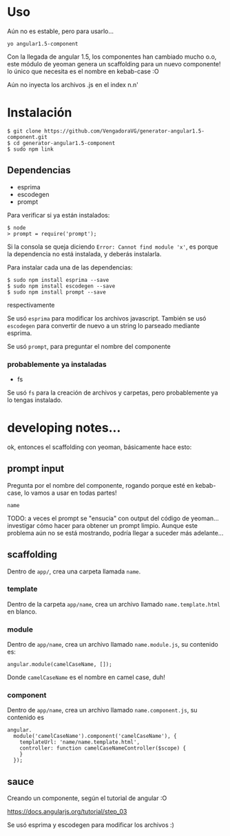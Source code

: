 # Uso

Aún no es estable, pero para usarlo...

    yo angular1.5-component

Con la llegada de angular 1.5, los componentes han cambiado mucho o.o, este módulo de yeoman genera un scaffolding para un nuevo componente! lo único que necesita es el nombre en kebab-case :O

Aún no inyecta los archivos .js en el index n.n'

# Instalación

    $ git clone https://github.com/VengadoraVG/generator-angular1.5-component.git
    $ cd generator-angular1.5-component
    $ sudo npm link

## Dependencias

* esprima
* escodegen
* prompt

Para verificar si ya están instalados:

    $ node
    > prompt = require('prompt');

Si la consola se queja diciendo `Error: Cannot find module 'x'`, es porque la dependencia no está instalada, y deberás instalarla.

Para instalar cada una de las dependencias:

    $ sudo npm install esprima --save
    $ sudo npm install escodegen --save
    $ sudo npm install prompt --save

respectivamente

Se usó `esprima` para modificar los archivos javascript. También se usó `escodegen` para convertir de nuevo a un string lo parseado mediante esprima.

Se usó `prompt`, para preguntar el nombre del componente

### probablemente ya instaladas

* fs

Se usó `fs` para la creación de archivos y carpetas, pero probablemente ya lo tengas instalado.

# developing notes...

ok, entonces el scaffolding con yeoman, básicamente hace esto:

## prompt input

Pregunta por el nombre del componente, rogando porque esté en kebab-case, lo vamos a usar en todas partes!

    name

TODO: a veces el prompt se "ensucia" con output del código de yeoman... investigar cómo hacer para obtener un prompt limpio. Aunque este problema aún no se está mostrando, podría llegar a suceder más adelante...

## scaffolding

Dentro de `app/`, crea una carpeta llamada `name`.

### template

Dentro de la carpeta `app/name`, crea un archivo llamado `name.template.html` en blanco.

### module

Dentro de `app/name`, crea un archivo llamado `name.module.js`, su contenido es:

    angular.module(camelCaseName, []);

Donde `camelCaseName` es el nombre en camel case, duh!

### component

Dentro de `app/name`, crea un archivo llamado `name.component.js`, su contenido es

    angular.
      module('camelCaseName').component('camelCaseName'), {
        templateUrl: 'name/name.template.html',
        controller: function camelCaseNameController($scope) {
        }
      });

## sauce

Creando un componente, según el tutorial de angular :O

https://docs.angularjs.org/tutorial/step_03

Se usó esprima y escodegen para modificar los archivos :)
